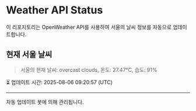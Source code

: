 
# Weather API Status

이 리포지토리는 OpenWeather API를 사용하여 서울의 날씨 정보를 자동으로 업데이트합니다.

## 현재 서울 날씨
> 서울의 현재 날씨: overcast clouds, 온도: 27.47°C, 습도: 91%

⏳ 업데이트 시간: 2025-08-06 09:20:57 (UTC)

---
자동 업데이트 봇에 의해 관리됩니다.
